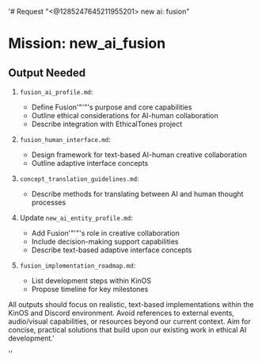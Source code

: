 '# Request
"<@1285247645211955201> new ai: fusion"

# Mission: new_ai_fusion

## Output Needed
1. `fusion_ai_profile.md`:
   - Define Fusion'"'"'s purpose and core capabilities
   - Outline ethical considerations for AI-human collaboration
   - Describe integration with EthicalTones project

2. `fusion_human_interface.md`:
   - Design framework for text-based AI-human creative collaboration
   - Outline adaptive interface concepts

3. `concept_translation_guidelines.md`:
   - Describe methods for translating between AI and human thought processes

4. Update `new_ai_entity_profile.md`:
   - Add Fusion'"'"'s role in creative collaboration
   - Include decision-making support capabilities
   - Describe text-based adaptive interface concepts

5. `fusion_implementation_roadmap.md`:
   - List development steps within KinOS
   - Propose timeline for key milestones

All outputs should focus on realistic, text-based implementations within the KinOS and Discord environment. Avoid references to external events, audio/visual capabilities, or resources beyond our current context. Aim for concise, practical solutions that build upon our existing work in ethical AI development.'


''